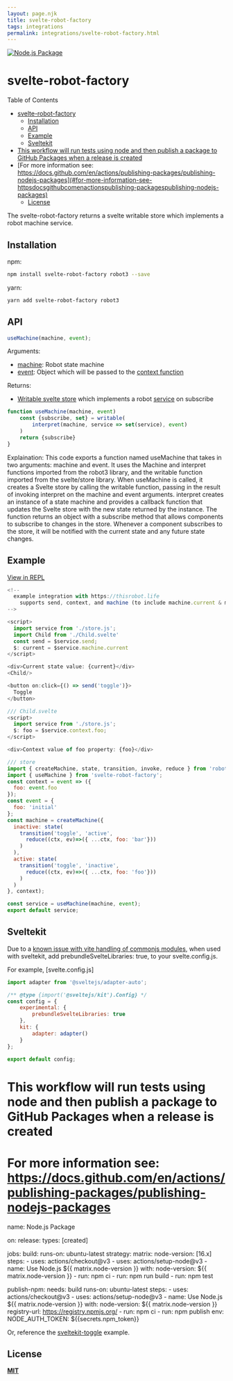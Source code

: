 ```yaml
---
layout: page.njk
title: svelte-robot-factory
tags: integrations
permalink: integrations/svelte-robot-factory.html
---
```


[![Node.js Package](https://github.com/kayodebristol/svelte-robot-factory/actions/workflows/npm-publish.yml/badge.svg?branch=2.0.0)](https://github.com/kayodebristol/svelte-robot-factory/actions/workflows/npm-publish.yml)

# svelte-robot-factory

Table of Contents

- [svelte-robot-factory](#svelte-robot-factory)
  - [Installation](#installation)
  - [API](#api)
  - [Example](#example)
  - [Sveltekit](#sveltekit)
- [This workflow will run tests using node and then publish a package to GitHub Packages when a release is created](#this-workflow-will-run-tests-using-node-and-then-publish-a-package-to-github-packages-when-a-release-is-created)
- [For more information see: https://docs.github.com/en/actions/publishing-packages/publishing-nodejs-packages](#for-more-information-see-httpsdocsgithubcomenactionspublishing-packagespublishing-nodejs-packages)
  - [License](#license)

The svelte-robot-factory returns a svelte writable store which implements a robot machine service.

## Installation

npm:

```bash
npm install svelte-robot-factory robot3 --save
```

yarn:

```bash
yarn add svelte-robot-factory robot3
```

## API

```javascript
useMachine(machine, event);
```

Arguments:

- [machine](https://thisrobot.life/api/interpret.html#machine): Robot state machine
- [event](https://thisrobot.life/api/interpret.html#event): Object which will be passed to the [context function](https://thisrobot.life/api/createMachine.html#context)

Returns:

- [Writable svelte store](https://svelte.dev/docs#writable) which implements a robot [service](https://thisrobot.life/api/interpret.html#service) on subscribe

```javascript
function useMachine(machine, event)
    const {subscribe, set} = writable(
        interpret(machine, service => set(service), event)
    )
    return {subscribe}
}
```

Explaination:
This code exports a function named useMachine that takes in two arguments: machine and event. It uses the Machine and interpret functions imported from the robot3 library, and the writable function imported from the svelte/store library.
When useMachine is called, it creates a Svelte store by calling the writable function, passing in the result of invoking interpret on the machine and event arguments. interpret creates an instance of a state machine and provides a callback function that updates the Svelte store with the new state returned by the instance.
The function returns an object with a subscribe method that allows components to subscribe to changes in the store. Whenever a component subscribes to the store, it will be notified with the current state and any future state changes.

## Example

[View in REPL](https://svelte.dev/repl/a9904c210b474bd2ab71d9b7c26c4c38?version=3.12.1)

```js
<!--
  example integration with https://thisrobot.life
	supports send, context, and machine (to include machine.current & machine.state)
-->

<script>
  import service from './store.js';
  import Child from './Child.svelte'
  const send = $service.send;
  $: current = $service.machine.current
</script>

<div>Current state value: {current}</div>
<Child/>

<button on:click={() => send('toggle')}>
  Toggle
</button>
```

```js
/// Child.svelte
<script>
  import service from './store.js';
  $: foo = $service.context.foo;
</script>

<div>Context value of foo property: {foo}</div>
```

```js
/// store
import { createMachine, state, transition, invoke, reduce } from 'robot3';
import { useMachine } from 'svelte-robot-factory';
const context = event => ({
  foo: event.foo
});
const event = {
  foo: 'initial'
};
const machine = createMachine({
  inactive: state(
    transition('toggle', 'active',
      reduce((ctx, ev)=>({ ...ctx, foo: 'bar'}))
    )
  ),
  active: state(
    transition('toggle', 'inactive',
      reduce((ctx, ev)=>({ ...ctx, foo: 'foo'}))
    )
  )
}, context);

const service = useMachine(machine, event);
export default service;
```
## Sveltekit

Due to a [known issue with vite handling of commonjs modules](https://github.com/sveltejs/kit/issues/928), when used with sveltekit, add prebundleSvelteLibraries: true, to your svelte.config.js.

For example, [svelte.config.js]

```javascript
import adapter from '@sveltejs/adapter-auto';

/** @type {import('@sveltejs/kit').Config} */
const config = {
	experimental: {
		prebundleSvelteLibraries: true
	},
	kit: {
		adapter: adapter()
	}
};

export default config;
```
# This workflow will run tests using node and then publish a package to GitHub Packages when a release is created
# For more information see: https://docs.github.com/en/actions/publishing-packages/publishing-nodejs-packages
name: Node.js Package

on:
  release:
    types: [created]

jobs:
  build:
    runs-on: ubuntu-latest
    strategy:
      matrix:
        node-version: [16.x]
    steps:
      - uses: actions/checkout@v3
      - uses: actions/setup-node@v3
      - name: Use Node.js ${{ matrix.node-version }}
        with:
          node-version: ${{ matrix.node-version }}
      - run: npm ci
      - run: npm run build
      - run: npm test


  publish-npm:
    needs: build
    runs-on: ubuntu-latest
    steps:
      - uses: actions/checkout@v3
      - uses: actions/setup-node@v3
      - name: Use Node.js ${{ matrix.node-version }}
        with:
          node-version: ${{ matrix.node-version }}
          registry-url: https://registry.npmjs.org/
      - run: npm ci
      - run: npm publish
        env:
          NODE_AUTH_TOKEN: ${{secrets.npm_token}}

Or, reference the [sveltekit-toggle](https://github.com/kayodebristol/svelte-robot-factory/tree/master/example/sveltekit-toggle) example.
## License

**[MIT](https://opensource.org/licenses/MIT)**
